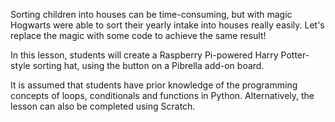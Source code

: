 Sorting children into houses can be time-consuming, but with magic Hogwarts were able to sort their yearly intake into houses really easily. Let's replace the magic with some code to achieve the same result!

In this lesson, students will create a Raspberry Pi-powered Harry Potter-style sorting hat, using the button on a Pibrella add-on board.

It is assumed that students have prior knowledge of the programming concepts of loops, conditionals and functions in Python. Alternatively, the lesson can also be completed using Scratch.
